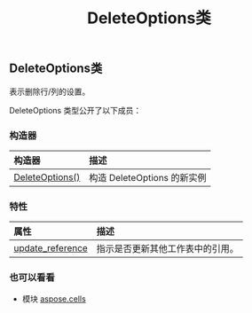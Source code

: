 ﻿---
title: DeleteOptions类
second_title: Aspose.Cells for Python via .NET API 参考文献
description:
type: docs
weight: 470
url: /zh/python-net/aspose.cells/deleteoptions/
is_root: false
---
## DeleteOptions类
表示删除行/列的设置。



DeleteOptions 类型公开了以下成员：

### 构造器
|构造器|描述|
| :- | :- |
| [DeleteOptions()](/cells/zh/python-net/aspose.cells/deleteoptions/__init__/#) |构造 DeleteOptions 的新实例|


### 特性
|属性|描述|
| :- | :- |
| [update_reference](/cells/zh/python-net/aspose.cells/deleteoptions/update_reference) |指示是否更新其他工作表中的引用。|



### 也可以看看
* 模块 [aspose.cells](..)
